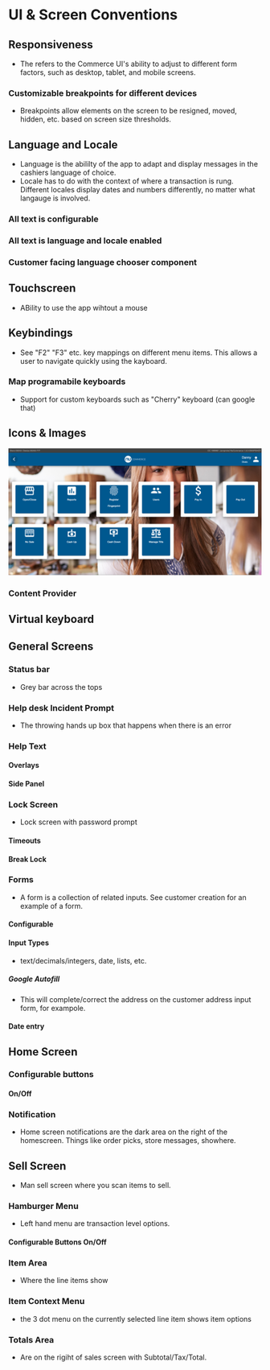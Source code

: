 # UI & Screen Conventions

## Responsiveness

* The refers to the Commerce UI's ability to adjust to different form factors, such as desktop, tablet, and mobile screens.

### Customizable breakpoints for different devices

* Breakpoints allow elements on the screen to be resigned, moved, hidden, etc. based on screen size thresholds.

## Language and Locale

* Language is the abililty of the app to adapt and display messages in the cashiers language of choice.
* Locale has to do with the context of where a transaction is rung. Different locales display dates and numbers differently, no matter what langauge is involved.

### All text is configurable

### All text is language and locale enabled

### Customer facing language chooser component

## Touchscreen

* ABility to use the app wihtout a mouse

## Keybindings

* See "F2" "F3" etc. key mappings on different menu items.  This allows a user to navigate quickly using the kayboard.

### Map programabile keyboards

* Support for custom keyboards such as  "Cherry" keyboard (can google that)

## Icons & Images
![alt-text](assets/manage-menu-screen.png)
### Content Provider

## Virtual keyboard

## General Screens

### Status bar

* Grey bar across the tops

### Help desk Incident Prompt

* The throwing hands up box that happens when there is an error

### Help Text

#### Overlays

#### Side Panel

### Lock Screen

* Lock screen with password  prompt

#### Timeouts

#### Break Lock

### Forms

* A form is a collection of related inputs.  See customer creation for an example of a form.

#### Configurable

#### Input Types

* text/decimals/integers, date, lists, etc.

##### Google Autofill

* This will complete/correct the address on the customer address input form, for exampole.

#### Date entry

## Home Screen

### Configurable buttons

#### On/Off

### Notification

* Home screen notifications are the dark area on the right of the homescreen.  Things like order picks, store messages, showhere.

## Sell Screen

* Man sell screen where you scan items to sell.

### Hamburger Menu

* Left hand menu are transaction level options.

#### Configurable Buttons On/Off

### Item Area

* Where the line items show

### Item Context Menu

* the 3 dot menu on the currently selected line item shows item options

### Totals Area

* Are on the rigiht of sales screen with Subtotal/Tax/Total.  

